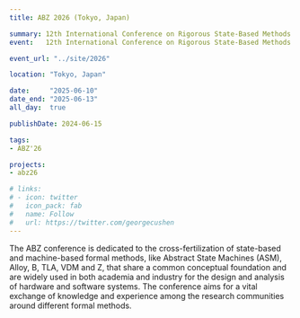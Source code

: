 ```yaml
---
title: ABZ 2026 (Tokyo, Japan)

summary: 12th International Conference on Rigorous State-Based Methods
event:   12th International Conference on Rigorous State-Based Methods

event_url: "../site/2026"

location: "Tokyo, Japan"

date:     "2025-06-10"
date_end: "2025-06-13"
all_day:  true

publishDate: 2024-06-15

tags:
- ABZ'26

projects:
- abz26

# links:
# - icon: twitter
#   icon_pack: fab
#   name: Follow
#   url: https://twitter.com/georgecushen
---
```


<!--<meta http-equiv="refresh" content="0; URL='../site/2024'" />-->

The ABZ conference is dedicated to the cross-fertilization of state-based and machine-based formal methods, like Abstract State Machines (ASM), Alloy, B, TLA, VDM and Z, that share a common conceptual foundation and are widely used in both academia and industry for the design and analysis of hardware and software systems. The conference aims for a vital exchange of knowledge and experience among the research communities around different formal methods.